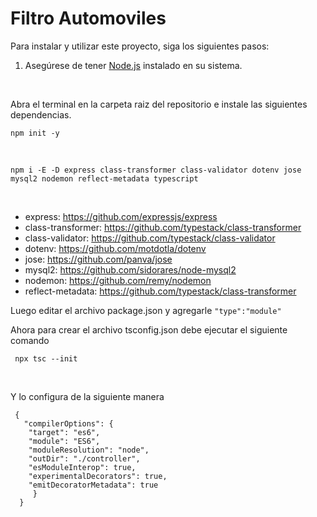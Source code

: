 # Filtro Automoviles

Para instalar y utilizar este proyecto, siga los siguientes pasos:

1. Asegúrese de tener [Node.js](https://nodejs.org/) instalado en su sistema.

   ​    

Abra el terminal en la carpeta raiz del repositorio e instale las siguientes dependencias.

```
npm init -y
```

​    

```
npm i -E -D express class-transformer class-validator dotenv jose mysql2 nodemon reflect-metadata typescript
```

​    

  

- express: https://github.com/expressjs/express
- class-transformer: https://github.com/typestack/class-transformer
- class-validator: https://github.com/typestack/class-validator
- dotenv: https://github.com/motdotla/dotenv
- jose: https://github.com/panva/jose
- mysql2: https://github.com/sidorares/node-mysql2
- nodemon: https://github.com/remy/nodemon
- reflect-metadata: https://github.com/typestack/class-transformer

Luego editar el archivo package.json y agregarle `"type":"module"`

Ahora para crear el archivo tsconfig.json debe ejecutar el siguiente comando

```
 npx tsc --init
```

​    

Y lo configura de la siguiente manera

```
 {
   "compilerOptions": {
    "target": "es6",
    "module": "ES6",
    "moduleResolution": "node",
    "outDir": "./controller",
    "esModuleInterop": true,
    "experimentalDecorators": true,
    "emitDecoratorMetadata": true
     }
  }
```

​   